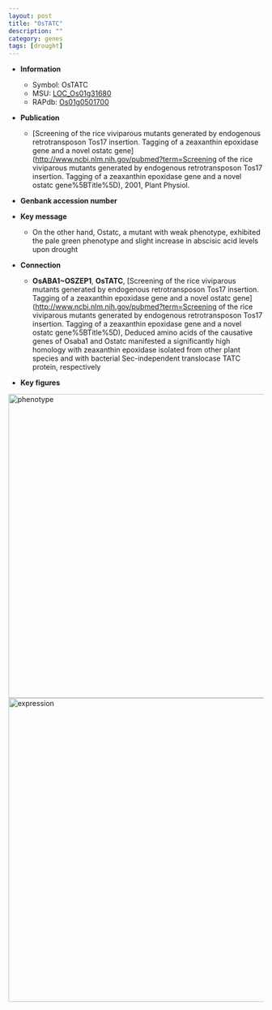 ```yaml
---
layout: post
title: "OsTATC"
description: ""
category: genes
tags: [drought]
---
```


* **Information**  
    + Symbol: OsTATC  
    + MSU: [LOC_Os01g31680](http://rice.plantbiology.msu.edu/cgi-bin/ORF_infopage.cgi?orf=LOC_Os01g31680)  
    + RAPdb: [Os01g0501700](http://rapdb.dna.affrc.go.jp/viewer/gbrowse_details/irgsp1?name=Os01g0501700)  

* **Publication**  
    + [Screening of the rice viviparous mutants generated by endogenous retrotransposon Tos17 insertion. Tagging of a zeaxanthin epoxidase gene and a novel ostatc gene](http://www.ncbi.nlm.nih.gov/pubmed?term=Screening of the rice viviparous mutants generated by endogenous retrotransposon Tos17 insertion. Tagging of a zeaxanthin epoxidase gene and a novel ostatc gene%5BTitle%5D), 2001, Plant Physiol.

* **Genbank accession number**  

* **Key message**  
    + On the other hand, Ostatc, a mutant with weak phenotype, exhibited the pale green phenotype and slight increase in abscisic acid levels upon drought

* **Connection**  
    + __OsABA1~OSZEP1__, __OsTATC__, [Screening of the rice viviparous mutants generated by endogenous retrotransposon Tos17 insertion. Tagging of a zeaxanthin epoxidase gene and a novel ostatc gene](http://www.ncbi.nlm.nih.gov/pubmed?term=Screening of the rice viviparous mutants generated by endogenous retrotransposon Tos17 insertion. Tagging of a zeaxanthin epoxidase gene and a novel ostatc gene%5BTitle%5D), Deduced amino acids of the causative genes of Osaba1 and Ostatc manifested a significantly high homology with zeaxanthin epoxidase isolated from other plant species and with bacterial Sec-independent translocase TATC protein, respectively

* **Key figures**  
<img src="http://ricencode.github.io/images/OsTATC.pheno.png" alt="phenotype"  style="width: 600px;"/>

<img src="http://ricencode.github.io/images/OsTATC.exp.png" alt="expression"  style="width: 600px;"/>


